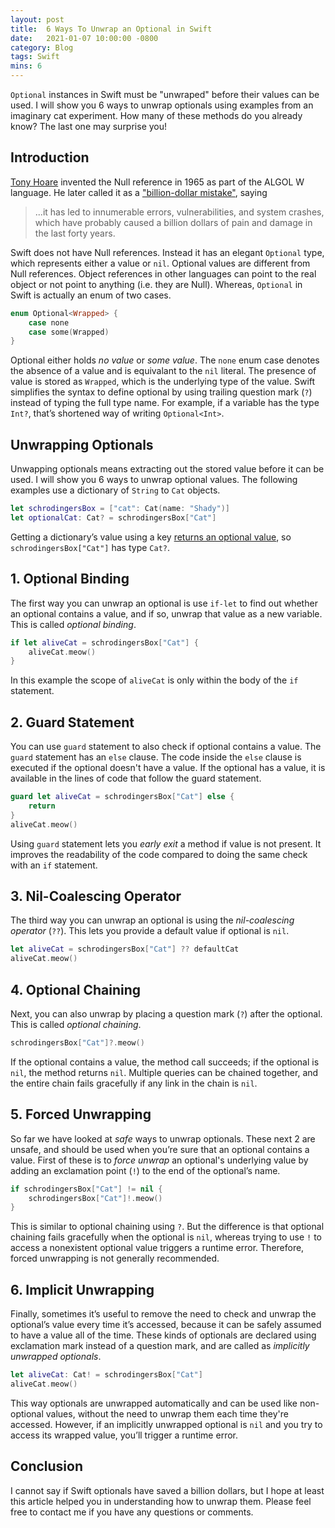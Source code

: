 ```yaml
---
layout: post
title:  6 Ways To Unwrap an Optional in Swift
date:   2021-01-07 10:00:00 -0800
category: Blog
tags: Swift
mins: 6
---
```


`Optional` instances in Swift must be "unwraped" before their values can be used. I will show you 6 ways to unwrap optionals using examples from an imaginary cat experiment. How many of these methods do you already know? The last one may surprise you!

## Introduction

[Tony Hoare][3] invented the Null reference in 1965 as part of the ALGOL W language. He later called it as a ["billion-dollar mistake"][1], saying

> ...it has led to innumerable errors, vulnerabilities, and system crashes, which have probably caused a billion dollars of pain and damage in the last forty years. 

Swift does not have Null references. Instead it has an elegant `Optional` type, which represents either a value or `nil`. Optional values are different from Null references. Object references in other languages can point to the real object or not point to anything (i.e. they are Null). Whereas, `Optional` in Swift is actually an enum of two cases.

```swift
enum Optional<Wrapped> {
    case none
    case some(Wrapped)
}
```

Optional either holds _no value_ or _some value_. The `none` enum case denotes the absence of a value and is equivalant to the `nil` literal. The presence of value is stored as `Wrapped`, which is the underlying type of the value. Swift simplifies the syntax to define optional by using trailing question mark (`?`) instead of typing the full type name. For example, if a variable has the type `Int?`, that’s shortened way of writing `Optional<Int>`. 

## Unwrapping Optionals	

Unwapping optionals means extracting out the stored value before it can be used. I will show you 6 ways to unwrap optional values. The following examples use a dictionary of `String` to `Cat` objects. 

```swift
let schrodingersBox = ["cat": Cat(name: "Shady")]
let optionalCat: Cat? = schrodingersBox["Cat"]
```

Getting a dictionary’s value using a key [returns an optional value][2], so `schrodingersBox["Cat"]` has type `Cat?`.

## 1. Optional Binding
The first way you can unwrap an optional is use `if-let` to find out whether an optional contains a value, and if so, unwrap that value as a new variable. This is called _optional binding_. 

```swift
if let aliveCat = schrodingersBox["Cat"] {
    aliveCat.meow()
}
```

In this example the scope of `aliveCat` is only within the body of the `if` statement.

## 2. Guard Statement
You can use `guard` statement to also check if optional contains a value. The `guard` statement has an `else` clause. The code inside the `else` clause is executed if the optional doesn't have a value. If the optional has a value, it is available in the lines of code that follow the guard statement.

```swift
guard let aliveCat = schrodingersBox["Cat"] else {
    return
}
aliveCat.meow()
```

Using `guard` statement lets you _early exit_ a method if value is not present. It improves the readability of the code compared to doing the same check with an `if` statement.


## 3. Nil-Coalescing Operator
The third way you can unwrap an optional is using the _nil-coalescing operator_ (`??`). This lets you provide a default value if optional is `nil`. 

```swift
let aliveCat = schrodingersBox["Cat"] ?? defaultCat
aliveCat.meow()
```

## 4. Optional Chaining

Next, you can also unwrap by placing a question mark (`?`) after the optional. This is called _optional chaining_. 

```swift
schrodingersBox["Cat"]?.meow()
```

If the optional contains a value, the method call succeeds; if the optional is `nil`, the method returns `nil`. Multiple queries can be chained together, and the entire chain fails gracefully if any link in the chain is `nil`. 


## 5. Forced Unwrapping
So far we have looked at _safe_ ways to unwrap optionals. These next 2 are unsafe, and should be used when you’re sure that an optional contains a value. First of these is to _force unwrap_ an optional's underlying value by adding an exclamation point (`!`) to the end of the optional’s name.

```swift
if schrodingersBox["Cat"] != nil {
    schrodingersBox["Cat"]!.meow()
}
```

This is similar to optional chaining using `?`. But the difference is that optional chaining fails gracefully when the optional is `nil`, whereas trying to use `!` to access a nonexistent optional value triggers a runtime error. Therefore, forced unwrapping is not generally recommended. 

## 6. Implicit Unwrapping

Finally, sometimes it’s useful to remove the need to check and unwrap the optional’s value every time it’s accessed, because it can be safely assumed to have a value all of the time. These kinds of optionals are declared using exclamation mark instead of a question mark, and are called as _implicitly unwrapped optionals_. 

```swift
let aliveCat: Cat! = schrodingersBox["Cat"]
aliveCat.meow()
```

This way optionals are unwrapped automatically and can be used like non-optional values, without the need to unwrap them each time they're accessed. However, if an implicitly unwrapped optional is `nil` and you try to access its wrapped value, you’ll trigger a runtime error. 

## Conclusion

I cannot say if Swift optionals have saved a billion dollars, but I hope at least this article helped you in understanding how to unwrap them. Please feel free to contact me if you have any questions or comments. 


[1]: https://www.infoq.com/presentations/Null-References-The-Billion-Dollar-Mistake-Tony-Hoare/
[2]: https://developer.apple.com/documentation/swift/dictionary/2885650-subscript
[3]: https://en.wikipedia.org/wiki/Tony_Hoare


